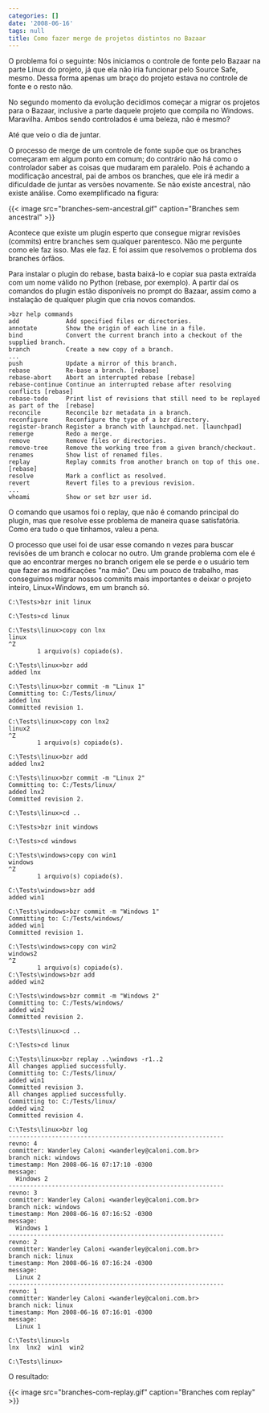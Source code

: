 ```yaml
---
categories: []
date: '2008-06-16'
tags: null
title: Como fazer merge de projetos distintos no Bazaar
---
```


O problema foi o seguinte: Nós iniciamos o controle de fonte pelo Bazaar na parte Linux do projeto, já que ela não iria funcionar pelo Source Safe, mesmo. Dessa forma apenas um braço do projeto estava no controle de fonte e o resto não.

No segundo momento da evolução decidimos começar a migrar os projetos para o Bazaar, inclusive a parte daquele projeto que compila no Windows. Maravilha. Ambos sendo controlados é uma beleza, não é mesmo?

Até que veio o dia de juntar.

O processo de merge de um controle de fonte supõe que os branches começaram em algum ponto em comum; do contrário não há como o controlador saber as coisas que mudaram em paralelo. Pois é achando a modificação ancestral, pai de ambos os branches, que ele irá medir a dificuldade de juntar as versões novamente. Se não existe ancestral, não existe análise. Como exemplificado na figura:

{{< image src="branches-sem-ancestral.gif" caption="Branches sem ancestral" >}}

Acontece que existe um plugin esperto que consegue migrar revisões (commits) entre branches sem qualquer parentesco. Não me pergunte como ele faz isso. Mas ele faz. E foi assim que resolvemos o problema dos branches órfãos.

Para instalar o plugin do rebase, basta baixá-lo e copiar sua pasta extraída com um nome válido no Python (rebase, por exemplo). A partir daí os comandos do plugin estão disponíveis no prompt do Bazaar, assim como a instalação de qualquer plugin que cria novos comandos.

    >bzr help commands
    add             Add specified files or directories.
    annotate        Show the origin of each line in a file.
    bind            Convert the current branch into a checkout of the supplied branch.
    branch          Create a new copy of a branch.
    ...
    push            Update a mirror of this branch.
    rebase          Re-base a branch. [rebase]
    rebase-abort    Abort an interrupted rebase [rebase]
    rebase-continue Continue an interrupted rebase after resolving conflicts [rebase]
    rebase-todo     Print list of revisions that still need to be replayed as part of the  [rebase]
    reconcile       Reconcile bzr metadata in a branch.
    reconfigure     Reconfigure the type of a bzr directory.
    register-branch Register a branch with launchpad.net. [launchpad]
    remerge         Redo a merge.
    remove          Remove files or directories.
    remove-tree     Remove the working tree from a given branch/checkout.
    renames         Show list of renamed files.
    replay          Replay commits from another branch on top of this one. [rebase]
    resolve         Mark a conflict as resolved.
    revert          Revert files to a previous revision.
    ...
    whoami          Show or set bzr user id.

O comando que usamos foi o replay, que não é comando principal do plugin, mas que resolve esse problema de maneira quase satisfatória. Como era tudo o que tínhamos, valeu a pena.

O processo que usei foi de usar esse comando n vezes para buscar revisões de um branch e colocar no outro. Um grande problema com ele é que ao encontrar merges no branch origem ele se perde e o usuário tem que fazer as modificações "na mão". Deu um pouco de trabalho, mas conseguimos migrar nossos commits mais importantes e deixar o projeto inteiro, Linux+Windows, em um branch só.

    C:\Tests>bzr init linux
    
    C:\Tests>cd linux
    
    C:\Tests\linux>copy con lnx
    linux
    ^Z
            1 arquivo(s) copiado(s).
    
    C:\Tests\linux>bzr add
    added lnx
    
    C:\Tests\linux>bzr commit -m "Linux 1"
    Committing to: C:/Tests/linux/
    added lnx
    Committed revision 1.
    
    C:\Tests\linux>copy con lnx2
    linux2
    ^Z
            1 arquivo(s) copiado(s).
    
    C:\Tests\linux>bzr add
    added lnx2
    
    C:\Tests\linux>bzr commit -m "Linux 2"
    Committing to: C:/Tests/linux/
    added lnx2
    Committed revision 2.
    
    C:\Tests\linux>cd ..
    
    C:\Tests>bzr init windows
    
    C:\Tests>cd windows
    
    C:\Tests\windows>copy con win1
    windows
    ^Z
            1 arquivo(s) copiado(s).
    
    C:\Tests\windows>bzr add
    added win1
    
    C:\Tests\windows>bzr commit -m "Windows 1"
    Committing to: C:/Tests/windows/
    added win1
    Committed revision 1.
    
    C:\Tests\windows>copy con win2
    windows2
    ^Z
            1 arquivo(s) copiado(s).
    C:\Tests\windows>bzr add
    added win2
    
    C:\Tests\windows>bzr commit -m "Windows 2"
    Committing to: C:/Tests/windows/
    added win2
    Committed revision 2.
    
    C:\Tests\linux>cd ..
    
    C:\Tests>cd linux
    
    C:\Tests\linux>bzr replay ..\windows -r1..2
    All changes applied successfully.
    Committing to: C:/Tests/linux/
    added win1
    Committed revision 3.
    All changes applied successfully.
    Committing to: C:/Tests/linux/
    added win2
    Committed revision 4.

    C:\Tests\linux>bzr log
    ------------------------------------------------------------
    revno: 4
    committer: Wanderley Caloni <wanderley@caloni.com.br>
    branch nick: windows
    timestamp: Mon 2008-06-16 07:17:10 -0300
    message:
      Windows 2
    ------------------------------------------------------------
    revno: 3
    committer: Wanderley Caloni <wanderley@caloni.com.br>
    branch nick: windows
    timestamp: Mon 2008-06-16 07:16:52 -0300
    message:
      Windows 1
    ------------------------------------------------------------
    revno: 2
    committer: Wanderley Caloni <wanderley@caloni.com.br>
    branch nick: linux
    timestamp: Mon 2008-06-16 07:16:24 -0300
    message:
      Linux 2
    ------------------------------------------------------------
    revno: 1
    committer: Wanderley Caloni <wanderley@caloni.com.br>
    branch nick: linux
    timestamp: Mon 2008-06-16 07:16:01 -0300
    message:
      Linux 1
    
    C:\Tests\linux>ls
    lnx  lnx2  win1  win2
    
    C:\Tests\linux>

O resultado:

{{< image src="branches-com-replay.gif" caption="Branches com replay" >}}

